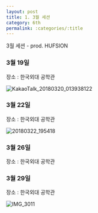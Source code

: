 ```yaml
---
layout: post
title: 1. 3월 세션
category: 6th
permalink: :categories/:title
---
```


3월 세션 - prod. HUFSION

### 3월 19일 

장소 : 한국외대 공학관


![KakaoTalk_20180320_013938122](https://user-images.githubusercontent.com/30469948/99149248-23c38000-26d0-11eb-933e-e281aacc8591.jpg)


### 3월 22일 

장소 : 한국외대 공학관

![20180322_195418](https://user-images.githubusercontent.com/30469948/99149245-21f9bc80-26d0-11eb-95d5-16eae899d07a.jpg)

### 3월 26일

장소 : 한국외대 공학관

### 3월 29일 

장소 : 한국외대 공학관

![IMG_3011](https://user-images.githubusercontent.com/30469948/99149241-202ff900-26d0-11eb-9ab7-9e1036185514.JPG)
